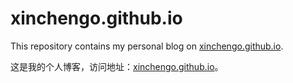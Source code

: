 # xinchengo.github.io

This repository contains my personal blog on [xinchengo.github.io](https://xinchengo.github.io/).

这是我的个人博客，访问地址：[xinchengo.github.io](https://xinchengo.github.io/)。
